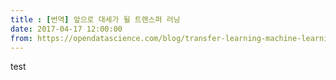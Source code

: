 ```yaml
---
title : [번역] 앞으로 대세가 될 트렌스퍼 러닝
date: 2017-04-17 12:00:00
from: https://opendatascience.com/blog/transfer-learning-machine-learnings-next-frontier/
---
```


test
